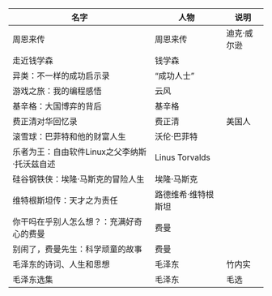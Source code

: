 | 名字                                         | 人物                | 说明        |
| ------------------------------------------- | ------------------ | ---------- |
| 周恩来传                                     | 周恩来传            | 迪克·威尔逊 |
| 走近钱学森                                   | 钱学森              |             |
| 异类：不一样的成功启示录                     | “成功人士”          |             |
| 游戏之旅：我的编程感悟                       | 云风                |             |
| 基辛格：大国博弈的背后                       | 基辛格              |             |
| 费正清对华回忆录                             | 费正清              | 美国人      |
| 滚雪球：巴菲特和他的财富人生                 | 沃伦·巴菲特         |             |
| 乐者为王：自由软件Linux之父李纳斯·托沃兹自述 | Linus Torvalds      |             |
| 硅谷钢铁侠：埃隆·马斯克的冒险人生            | 埃隆·马斯克         |             |
| 维特根斯坦传：天才之为责任                   | 路德维希·维特根斯坦 |             |
| 你干吗在乎别人怎么想？：充满好奇心的费曼     | 费曼                |             |
| 别闹了，费曼先生：科学顽童的故事             | 费曼                |             |
| 毛泽东的诗词、人生和思想                     | 毛泽东              | 竹内实      |
| 毛泽东选集                                   | 毛泽东              | 毛选        |

